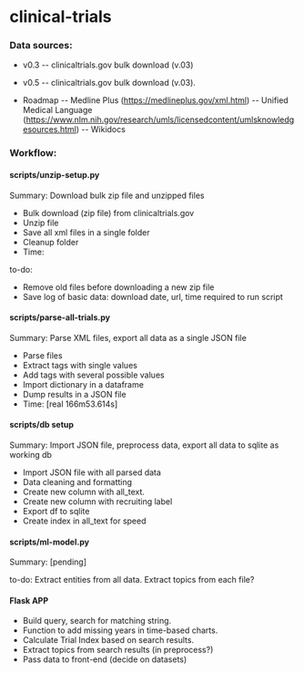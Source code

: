 # clinical-trials


### Data sources:
- v0.3
-- clinicaltrials.gov bulk download (v.03)

- v0.5
-- clinicaltrials.gov bulk download (v.03). 

- Roadmap
-- Medline Plus (https://medlineplus.gov/xml.html)
-- Unified Medical Language (https://www.nlm.nih.gov/research/umls/licensedcontent/umlsknowledgesources.html)
-- Wikidocs

### Workflow: 

#### scripts/unzip-setup.py

Summary: Download bulk zip file and unzipped files

- Bulk download (zip file) from clinicaltrials.gov
- Unzip file
- Save all xml files in a single folder
- Cleanup folder
- Time: 

to-do: 
- Remove old files before downloading a new zip file
- Save log of basic data: download date, url, time required to run script


#### scripts/parse-all-trials.py

Summary: Parse XML files, export all data as a single JSON file

- Parse files
- Extract tags with single values
- Add tags with several possible values
- Import dictionary in a dataframe
- Dump results in a JSON file
- Time: [real 166m53.614s] 


#### scripts/db setup

Summary: Import JSON file, preprocess data, export all data to sqlite as working db

- Import JSON file with all parsed data
- Data cleaning and formatting
- Create new column with all_text. 
- Create new column with recruiting label
- Export df to sqlite
- Create index in all_text for speed


#### scripts/ml-model.py

Summary: [pending]


to-do: Extract entities from all data. Extract topics from each file? 



#### Flask APP
- Build query, search for matching string. 
- Function to add missing years in time-based charts. 
- Calculate Trial Index based on search results.
- Extract topics from search results (in preprocess?)
- Pass data to front-end (decide on datasets)


